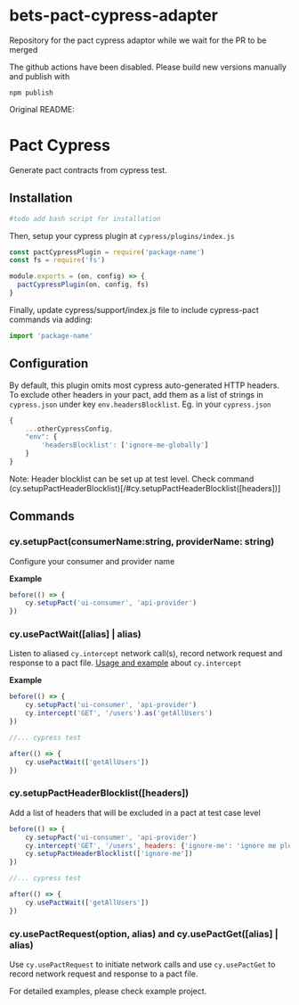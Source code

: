 # bets-pact-cypress-adapter
Repository for the pact cypress adaptor while we wait for the PR to be merged

The github actions have been disabled. Please build new versions manually and publish with

```
npm publish
```

Original README:

# Pact Cypress
Generate pact contracts from cypress test.

## Installation

```bash
#todo add bash script for installation
```

Then, setup your cypress plugin at `cypress/plugins/index.js`

```js
const pactCypressPlugin = require('package-name')
const fs = require('fs')

module.exports = (on, config) => {
  pactCypressPlugin(on, config, fs)
}
```

Finally, update cypress/support/index.js file to include cypress-pact commands via adding:
```js
import 'package-name'
```

## Configuration
By default, this plugin omits most cypress auto-generated HTTP headers. 
To exclude other headers in your pact, add them as a list of strings in `cypress.json` under key `env.headersBlocklist`. Eg. in your `cypress.json`
```js
{
    ...otherCypressConfig,
    "env": {
        'headersBlocklist': ['ignore-me-globally']
    }
}
```

Note: Header blocklist can be set up at test level. Check command (cy.setupPactHeaderBlocklist)[/#cy.setupPactHeaderBlocklist([headers])]

## Commands 
### cy.setupPact(consumerName:string, providerName: string)
Configure your consumer and provider name

**Example**
```js
before(() => {
    cy.setupPact('ui-consumer', 'api-provider')
})
```
### cy.usePactWait([alias] | alias)
Listen to aliased `cy.intercept` network call(s), record network request and response to a pact file.
[Usage and example](https://docs.cypress.io/api/commands/intercept) about `cy.intercept`

**Example**
```js
before(() => {
    cy.setupPact('ui-consumer', 'api-provider')
    cy.intercept('GET', '/users').as('getAllUsers')
})

//... cypress test

after(() => {
    cy.usePactWait(['getAllUsers'])
})

```

### cy.setupPactHeaderBlocklist([headers])
Add a list of headers that will be excluded in a pact at test case level

```js
before(() => {
    cy.setupPact('ui-consumer', 'api-provider')
    cy.intercept('GET', '/users', headers: {'ignore-me': 'ignore me please'}).as('getAllUsers')
    cy.setupPactHeaderBlocklist(['ignore-me'])
})

//... cypress test

after(() => {
    cy.usePactWait(['getAllUsers'])
})
```

### cy.usePactRequest(option, alias) and cy.usePactGet([alias] | alias)
Use `cy.usePactRequest` to initiate network calls and use `cy.usePactGet` to record network request and response to a pact file.

For detailed examples, please check example project.
